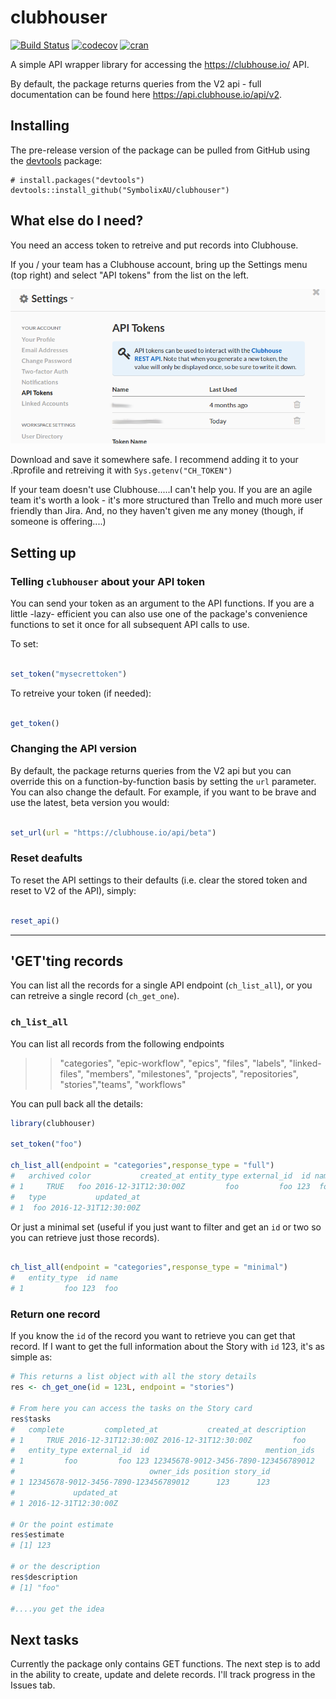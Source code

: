clubhouser
================

[![Build Status](https://travis-ci.org/SymbolixAU/clubhouser.png?branch=master)](https://travis-ci.org/SymbolixAU/clubhouser) [![codecov](https://codecov.io/gh/SymbolixAU/clubhouser/branch/master/graph/badge.svg)](https://codecov.io/gh/SymbolixAU/clubhouser) [![cran](https://www.r-pkg.org/badges/version-last-release/clubhouser)](https://cran.r-project.org/package=clubhouser)

A simple API wrapper library for accessing the <https://clubhouse.io/> API.

By default, the package returns queries from the V2 api - full documentation can be found here <https://api.clubhouse.io/api/v2>.

Installing
----------

<!-- If you're putting `clubhouser` on CRAN, it can be installed with

    install.packages("clubhouser") -->
The pre-release version of the package can be pulled from GitHub using the [devtools](https://github.com/r-lib/devtools) package:

    # install.packages("devtools")
    devtools::install_github("SymbolixAU/clubhouser")

What else do I need?
--------------------

You need an access token to retreive and put records into Clubhouse.

If you / your team has a Clubhouse account, bring up the Settings menu (top right) and select "API tokens" from the list on the left.

!["api token"](man/figures/clubhouse_api_token.png)

Download and save it somewhere safe. I recommend adding it to your .Rprofile and retreiving it with `Sys.getenv("CH_TOKEN")`

If your team doesn't use Clubhouse.....I can't help you. If you are an agile team it's worth a look - it's more structured than Trello and much more user friendly than Jira. And, no they haven't given me any money (though, if someone is offering....)

Setting up
----------

### Telling `clubhouser` about your API token

You can send your token as an argument to the API functions. If you are a little -lazy- efficient you can also use one of the package's convenience functions to set it once for all subsequent API calls to use.

To set:

``` r

set_token("mysecrettoken")
```

To retreive your token (if needed):

``` r

get_token()
```

### Changing the API version

By default, the package returns queries from the V2 api but you can override this on a function-by-function basis by setting the `url` parameter. You can also change the default. For example, if you want to be brave and use the latest, beta version you would:

``` r

set_url(url = "https://clubhouse.io/api/beta")
```

### Reset deafults

To reset the API settings to their defaults (i.e. clear the stored token and reset to V2 of the API), simply:

``` r

reset_api()
```

------------------------------------------------------------------------

'GET'ting records
-----------------

You can list all the records for a single API endpoint (`ch_list_all`), or you can retreive a single record (`ch_get_one`).

### `ch_list_all`

You can list all records from the following endpoints

> > "categories", "epic-workflow", "epics", "files", "labels", "linked-files", "members", "milestones", "projects", "repositories", "stories","teams", "workflows"

You can pull back all the details:

``` r
library(clubhouser)

set_token("foo")

ch_list_all(endpoint = "categories",response_type = "full")
#   archived color           created_at entity_type external_id  id name
# 1     TRUE   foo 2016-12-31T12:30:00Z         foo         foo 123  foo
#   type           updated_at
# 1  foo 2016-12-31T12:30:00Z
```

Or just a minimal set (useful if you just want to filter and get an `id` or two so you can retrieve just those records).

``` r

ch_list_all(endpoint = "categories",response_type = "minimal")
#   entity_type  id name
# 1         foo 123  foo
```

### Return one record

If you know the `id` of the record you want to retrieve you can get that record. If I want to get the full information about the Story with `id` 123, it's as simple as:

``` r
# This returns a list object with all the story details
res <- ch_get_one(id = 123L, endpoint = "stories")

# From here you can access the tasks on the Story card
res$tasks
#   complete         completed_at           created_at description
# 1     TRUE 2016-12-31T12:30:00Z 2016-12-31T12:30:00Z         foo
#   entity_type external_id  id                          mention_ids
# 1         foo         foo 123 12345678-9012-3456-7890-123456789012
#                              owner_ids position story_id
# 1 12345678-9012-3456-7890-123456789012      123      123
#             updated_at
# 1 2016-12-31T12:30:00Z

# Or the point estimate
res$estimate
# [1] 123

# or the description
res$description
# [1] "foo"

#....you get the idea
```

Next tasks
----------

Currently the package only contains GET functions. The next step is to add in the ability to create, update and delete records. I'll track progress in the Issues tab.
